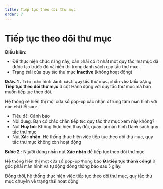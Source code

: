 ```yaml
---
title: Tiếp tục theo dõi thư mục
order: 7
---
```


# Tiếp tục theo dõi thư mục

**Điều kiện**: 

- Để thực hiện chức năng này, cần phải có ít nhất một quy tắc thư mục đã được tạo trước đó và hiển thị trong danh sách quy tắc thư mục.
- Trạng thái của quy tắc thư mục **Inactive** (không hoạt động)

**Bước 1** : Trên màn hình danh sách quy tắc thư mục, nhấn vào biểu tượng **Tiếp tục theo dõi thư mục** ở cột Hành động với quy tắc thư mục mà bạn muốn tiếp tục theo dõi.

Hệ thống sẽ hiển thị một cửa sổ pop-up xác nhận ở trung tâm màn hình với các chi tiết sau:

- Tiêu đề: Cảnh báo
- Nội dung: Bạn có chắc chắn tiếp tục quy tắc thư mục xem này không?
- Nút **Huỷ bỏ**: Không thực hiện thay đổi, quay lại màn hình Danh sách quy tắc thư mục
- Nút **Xác nhận**: Hệ thống thực hiện việc tiếp tục theo dõi thư mục, quy tắc thư mục không còn hoạt động

**Bước 2** : Người dùng nhấn nút **Xác nhận** để tiếp tục theo dõi thư mục

Hệ thống hiển thị một cửa sổ pop-up thông báo **Đã tiếp tục thành công!** ở góc phải màn hình và tự động đóng thông báo sau 5 giây.

Đồng thời, hệ thống thực hiện việc tiếp tục theo dõi thư mục, quy tắc thư mục chuyển về trạng thái hoạt động